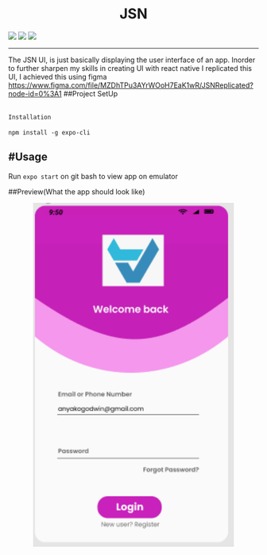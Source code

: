 <h1 align="center">JSN</h1>
<p>
<img src="https://img.shields.io/badge/madeby-AmucheOgbonna-<green>">
<img src="https://img.shields.io/badge/expo-~38.0.8-<blue>">
<img src="https://img.shields.io/badge/mobileApp-reactNative-<blue>">
</p>

---
The JSN UI, is just basically displaying the user interface of an app. Inorder to further sharpen my skills in creating UI with react native I replicated this UI, I achieved this using figma https://www.figma.com/file/MZDhTPu3AYrWOoH7EaK1wR/JSNReplicated?node-id=0%3A1
##Project SetUp
```

Installation
```
`npm install -g expo-cli `

#Usage
---
Run `expo start` on git bash to view app on emulator

##Preview(What the app should look like)
<p align="center">
<img  src="assets/ui1.png" width="80%">

</p>

